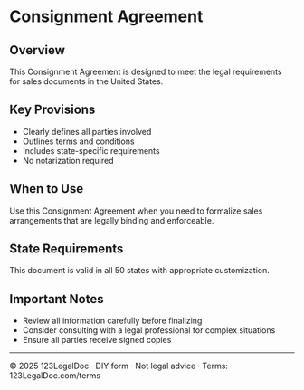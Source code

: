 # Consignment Agreement

## Overview

This Consignment Agreement is designed to meet the legal requirements for sales documents in the United States.

## Key Provisions

- Clearly defines all parties involved
- Outlines terms and conditions
- Includes state-specific requirements
- No notarization required

## When to Use

Use this Consignment Agreement when you need to formalize sales arrangements that are legally binding and enforceable.

## State Requirements

This document is valid in all 50 states with appropriate customization.

## Important Notes

- Review all information carefully before finalizing
- Consider consulting with a legal professional for complex situations
- Ensure all parties receive signed copies

---

© 2025 123LegalDoc · DIY form · Not legal advice · Terms: 123LegalDoc.com/terms
